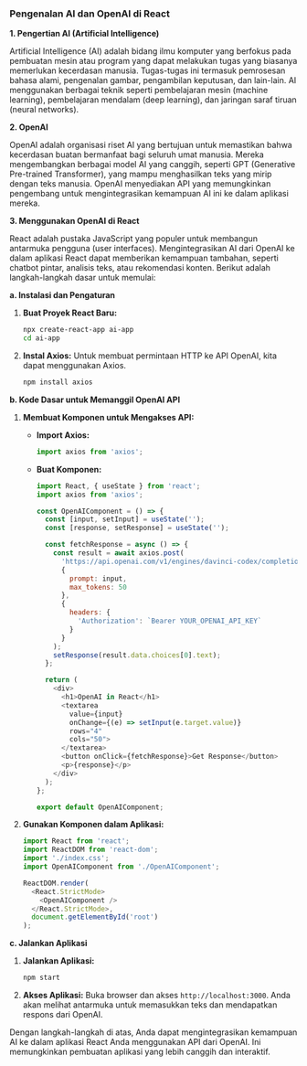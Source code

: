 ### Pengenalan AI dan OpenAI di React

**1. Pengertian AI (Artificial Intelligence)**

Artificial Intelligence (AI) adalah bidang ilmu komputer yang berfokus pada pembuatan mesin atau program yang dapat melakukan tugas yang biasanya memerlukan kecerdasan manusia. Tugas-tugas ini termasuk pemrosesan bahasa alami, pengenalan gambar, pengambilan keputusan, dan lain-lain. AI menggunakan berbagai teknik seperti pembelajaran mesin (machine learning), pembelajaran mendalam (deep learning), dan jaringan saraf tiruan (neural networks).

**2. OpenAI**

OpenAI adalah organisasi riset AI yang bertujuan untuk memastikan bahwa kecerdasan buatan bermanfaat bagi seluruh umat manusia. Mereka mengembangkan berbagai model AI yang canggih, seperti GPT (Generative Pre-trained Transformer), yang mampu menghasilkan teks yang mirip dengan teks manusia. OpenAI menyediakan API yang memungkinkan pengembang untuk mengintegrasikan kemampuan AI ini ke dalam aplikasi mereka.

**3. Menggunakan OpenAI di React**

React adalah pustaka JavaScript yang populer untuk membangun antarmuka pengguna (user interfaces). Mengintegrasikan AI dari OpenAI ke dalam aplikasi React dapat memberikan kemampuan tambahan, seperti chatbot pintar, analisis teks, atau rekomendasi konten. Berikut adalah langkah-langkah dasar untuk memulai:

**a. Instalasi dan Pengaturan**

1. **Buat Proyek React Baru:**
   ```bash
   npx create-react-app ai-app
   cd ai-app
   ```

2. **Instal Axios:**
   Untuk membuat permintaan HTTP ke API OpenAI, kita dapat menggunakan Axios.
   ```bash
   npm install axios
   ```

**b. Kode Dasar untuk Memanggil OpenAI API**

1. **Membuat Komponen untuk Mengakses API:**

   - **Import Axios:**
     ```javascript
     import axios from 'axios';
     ```

   - **Buat Komponen:**
     ```javascript
     import React, { useState } from 'react';
     import axios from 'axios';

     const OpenAIComponent = () => {
       const [input, setInput] = useState('');
       const [response, setResponse] = useState('');

       const fetchResponse = async () => {
         const result = await axios.post(
           'https://api.openai.com/v1/engines/davinci-codex/completions',
           {
             prompt: input,
             max_tokens: 50
           },
           {
             headers: {
               'Authorization': `Bearer YOUR_OPENAI_API_KEY`
             }
           }
         );
         setResponse(result.data.choices[0].text);
       };

       return (
         <div>
           <h1>OpenAI in React</h1>
           <textarea 
             value={input} 
             onChange={(e) => setInput(e.target.value)} 
             rows="4" 
             cols="50">
           </textarea>
           <button onClick={fetchResponse}>Get Response</button>
           <p>{response}</p>
         </div>
       );
     };

     export default OpenAIComponent;
     ```

2. **Gunakan Komponen dalam Aplikasi:**
   ```javascript
   import React from 'react';
   import ReactDOM from 'react-dom';
   import './index.css';
   import OpenAIComponent from './OpenAIComponent';

   ReactDOM.render(
     <React.StrictMode>
       <OpenAIComponent />
     </React.StrictMode>,
     document.getElementById('root')
   );
   ```

**c. Jalankan Aplikasi**

1. **Jalankan Aplikasi:**
   ```bash
   npm start
   ```
   
2. **Akses Aplikasi:**
   Buka browser dan akses `http://localhost:3000`. Anda akan melihat antarmuka untuk memasukkan teks dan mendapatkan respons dari OpenAI.

Dengan langkah-langkah di atas, Anda dapat mengintegrasikan kemampuan AI ke dalam aplikasi React Anda menggunakan API dari OpenAI. Ini memungkinkan pembuatan aplikasi yang lebih canggih dan interaktif.